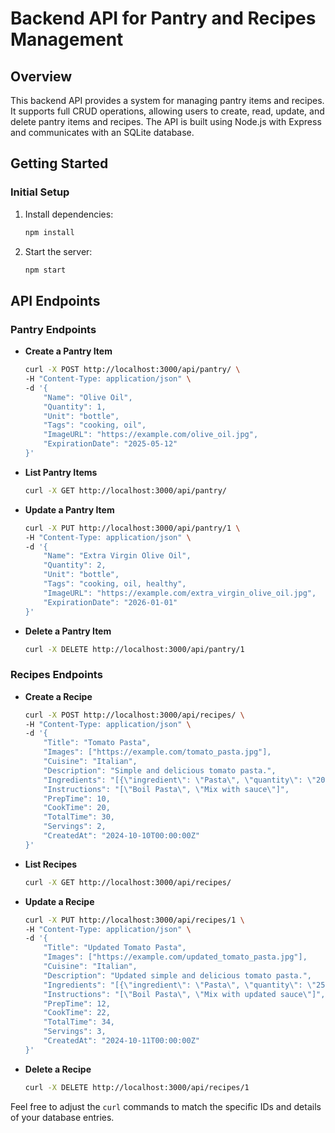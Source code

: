 # Backend API for Pantry and Recipes Management

## Overview

This backend API provides a system for managing pantry items and recipes. It supports full CRUD operations, allowing users to create, read, update, and delete pantry items and recipes. The API is built using Node.js with Express and communicates with an SQLite database.

## Getting Started

### Initial Setup

1. Install dependencies:
   ```bash
   npm install
   ```
2. Start the server:
   ```bash
   npm start
   ```

## API Endpoints

### Pantry Endpoints

- **Create a Pantry Item**

  ```bash
  curl -X POST http://localhost:3000/api/pantry/ \
  -H "Content-Type: application/json" \
  -d '{
      "Name": "Olive Oil",
      "Quantity": 1,
      "Unit": "bottle",
      "Tags": "cooking, oil",
      "ImageURL": "https://example.com/olive_oil.jpg",
      "ExpirationDate": "2025-05-12"
  }'
  ```

- **List Pantry Items**

  ```bash
  curl -X GET http://localhost:3000/api/pantry/
  ```

- **Update a Pantry Item**

  ```bash
  curl -X PUT http://localhost:3000/api/pantry/1 \
  -H "Content-Type: application/json" \
  -d '{
      "Name": "Extra Virgin Olive Oil",
      "Quantity": 2,
      "Unit": "bottle",
      "Tags": "cooking, oil, healthy",
      "ImageURL": "https://example.com/extra_virgin_olive_oil.jpg",
      "ExpirationDate": "2026-01-01"
  }'
  ```

- **Delete a Pantry Item**

  ```bash
  curl -X DELETE http://localhost:3000/api/pantry/1
  ```

### Recipes Endpoints

- **Create a Recipe**

  ```bash
  curl -X POST http://localhost:3000/api/recipes/ \
  -H "Content-Type: application/json" \
  -d '{
      "Title": "Tomato Pasta",
      "Images": ["https://example.com/tomato_pasta.jpg"],
      "Cuisine": "Italian",
      "Description": "Simple and delicious tomato pasta.",
      "Ingredients": "[{\"ingredient\": \"Pasta\", \"quantity\": \"200g\"}, {\"ingredient\": \"Tomato Sauce\", \"quantity\": \"100ml\"}]",
      "Instructions": "[\"Boil Pasta\", \"Mix with sauce\"]",
      "PrepTime": 10,
      "CookTime": 20,
      "TotalTime": 30,
      "Servings": 2,
      "CreatedAt": "2024-10-10T00:00:00Z"
  }'
  ```

- **List Recipes**

  ```bash
  curl -X GET http://localhost:3000/api/recipes/
  ```

- **Update a Recipe**

  ```bash
  curl -X PUT http://localhost:3000/api/recipes/1 \
  -H "Content-Type: application/json" \
  -d '{
      "Title": "Updated Tomato Pasta",
      "Images": ["https://example.com/updated_tomato_pasta.jpg"],
      "Cuisine": "Italian",
      "Description": "Updated simple and delicious tomato pasta.",
      "Ingredients": "[{\"ingredient\": \"Pasta\", \"quantity\": \"250g\"}, {\"ingredient\": \"Tomato Sauce\", \"quantity\": \"150ml\"}]",
      "Instructions": "[\"Boil Pasta\", \"Mix with updated sauce\"]",
      "PrepTime": 12,
      "CookTime": 22,
      "TotalTime": 34,
      "Servings": 3,
      "CreatedAt": "2024-10-11T00:00:00Z"
  }'
  ```

- **Delete a Recipe**

  ```bash
  curl -X DELETE http://localhost:3000/api/recipes/1
  ```

Feel free to adjust the `curl` commands to match the specific IDs and details of your database entries.
